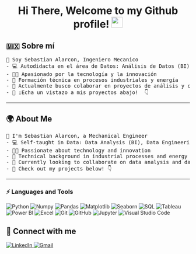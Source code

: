 <h1 align="center">
Hi There, Welcome to my Github profile!
<img src="https://github.com/abdoachhoubi/abdoachhoubi/blob/main/gifs/Hi.gif" width="30">
</h1>

## 🇲🇽 Sobre mí
<p align="center">
<pre>
🤖 Soy Sebastian Alarcon, Ingeniero Mecanico
- 💻 Autodidacta en el área de Datos: Análisis de Datos (BI), Data Engineer, KPIs
- 👨‍💻 Apasionado por la tecnología y la innovación
- 🔭 Formación técnica en procesos industriales y energía
- 🌱 Actualmente busco colaborar en proyectos de análisis y ciencia de datos para mejorar la eficiencia de sistemas y procesos
- 🚀 ¡Echa un vistazo a mis proyectos abajo!  👇
</pre>
</p>
<hr>

## 🌍 About Me
<p align="center">
<pre>
🤖 I'm Sebastian Alarcon, a Mechanical Engineer
- 💻 Self-taught in Data: Data Analysis (BI), Data Engineering, KPIs
- 👨‍💻 Passionate about technology and innovation
- 🔭 Technical background in industrial processes and energy
- 🌱 Currently looking to collaborate on data analysis and data science projects to improve system and process efficiency
- 🚀 Check out my projects below! 👇
</pre>
</p>
<hr>

### ⚡ Languages and Tools 

![Python](https://img.shields.io/badge/Python-%2314354C.svg?style=for-the-badge&logo=python&logoColor=white)
![Numpy](https://img.shields.io/badge/NumPy-%23013243.svg?style=for-the-badge&logo=numpy&logoColor=white)
![Pandas](https://img.shields.io/badge/Pandas-%23150458.svg?style=for-the-badge&logo=pandas&logoColor=white)
![Matplotlib](https://img.shields.io/badge/Matplotlib-%23E20000.svg?style=for-the-badge&logo=matplotlib&logoColor=white)
![Seaborn](https://img.shields.io/badge/Seaborn-%231C6CAB.svg?style=for-the-badge&logo=python&logoColor=white)
![SQL](https://img.shields.io/badge/SQL-%2300758F.svg?style=for-the-badge&logo=mysql&logoColor=white)
![Tableau](https://img.shields.io/badge/Tableau-%23E97627.svg?style=for-the-badge&logo=tableau&logoColor=white)
![Power BI](https://img.shields.io/badge/Power%20BI-F2C811?style=for-the-badge&logo=powerbi&logoColor=black)
![Excel](https://img.shields.io/badge/Microsoft_Excel-217346?style=for-the-badge&logo=microsoft-excel&logoColor=white)
![Git](https://img.shields.io/badge/git-%23F05033.svg?style=for-the-badge&logo=git&logoColor=white)
![GitHub](https://img.shields.io/badge/github-%23121011.svg?style=for-the-badge&logo=github&logoColor=white)
![Jupyter](https://img.shields.io/badge/Jupyter-%23F37626.svg?style=for-the-badge&logo=Jupyter&logoColor=white)
![Visual Studio Code](https://img.shields.io/badge/VSCode-%23007ACC.svg?style=for-the-badge&logo=visual-studio-code&logoColor=white)

## 🤝 Connect with me

<a href="https://www.linkedin.com/in/sebastian-alarcon-aguilar-0a42b8180/">
  <img src="https://img.shields.io/badge/linkedin-%230A66C2.svg?style=plastic&logo=linkedin&logoColor=white" alt="LinkedIn"/>
</a>
<a href="mailto:alarconaguilarsebastian@gmail.com">
  <img src="https://img.shields.io/badge/Gmail-%23EA4335.svg?style=plastic&logo=gmail&logoColor=white" alt="Gmail"/>
</a>


